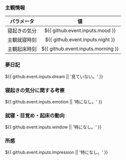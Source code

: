 ### 主観情報
| パラメータ | 値 |
| --- | :---: |
| 寝起きの気分 | ${{ github.event.inputs.mood }} |
| 主観就寝時刻 | ${{ github.event.inputs.night }} |
| 主観起床時刻 | ${{ github.event.inputs.morning }} |

### 夢日記
${{ github.event.inputs.dream || '見ていない。' }}

### 寝起きの気分に関する考察
${{ github.event.inputs.emotion || '特になし。' }}

### 就寝・目覚め・起床の動向
${{ github.event.inputs.window || '特になし。' }}

### 所感
${{ github.event.inputs.impression || '特になし。' }}
